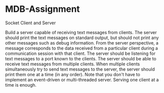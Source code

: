 # MDB-Assignment
Socket Client and Server

Build a server capable of receiving text messages from clients. The server should print the text messages on standard output, but should not print any other messages such as debug information. From the server perspective, a message corresponds to the data received from a particular client during a communication session with that client. The server should be listening for text messages to a port known to the clients. The server should be able to receive text messages from multiple clients. When multiple clients simultaneously try to send text messages to the server, the server should print them one at a time (in any order). 
Note that you don't have to implement an event-driven or multi-threaded server. Serving one client at a time is enough. 
